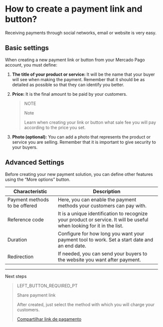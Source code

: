 # How to create a payment link and button?

Receiving payments through social networks, email or website is very easy.

## Basic settings

When creating a new payment link or button from your Mercado Pago account, you must define:

1. **The title of your product or service:** It will be the name that your buyer will see when making the payment. Remember that it should be as detailed as possible so that they can identify you better.
2. **Price:** It is the final amount to be paid by your customers.

    > NOTE
    > 
    > Note
    > 
    > Learn when creating your link or button what sale fee you will pay according to the price you set.

3. **Photo (optional):** You can add a photo that represents the product or service you are selling. Remember that it is important to give security to your buyers.

## Advanced Settings
Before creating your new payment solution, you can define other features using the “More options” button.

**Characteristic** | **Description**
----------------- | -----------------
Payment methods to be offered | Here, you can enable the payment methods your customers can pay with.
Reference code | It is a unique identification to recognize your product or service. It will be useful when looking for it in the list.
Duration | Configure for how long you want your payment tool to work. Set a start date and an end date.
Redirection | If needed, you can send your buyers to the website you want after payment.

---
Next steps
> LEFT_BUTTON_REQUIRED_PT
>
> Share payment link
>
> After created, just select the method with which you will charge your customers.
>
> [Compartilhar link de pagamento](https://www.mercadopago[FAKER][URL][DOMAIN]/developers/en/guides/payments/button/…/)